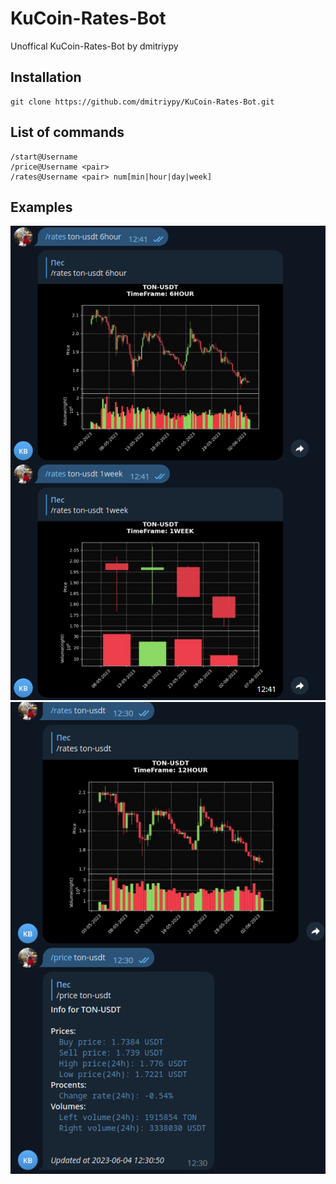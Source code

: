# KuCoin-Rates-Bot

Unoffical KuCoin-Rates-Bot by dmitriypy

**Installation**
-----

    git clone https://github.com/dmitriypy/KuCoin-Rates-Bot.git


List of commands
-----

    /start@Username
    /price@Username <pair>
    /rates@Username <pair> num[min|hour|day|week]

Examples
-----
<p align="center">
  <img alt="example1" src="https://github.com/dmitriypy/KuCoin-Rates-Bot/blob/main/media/image.png">
  <img alt="example2" src="https://github.com/dmitriypy/KuCoin-Rates-Bot/blob/main/media/image2.png">
</p>
